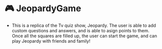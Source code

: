 # 🎮 JeopardyGame
- This is a replica of the Tv quiz show, Jeopardy. The user is able to add custom questions and answers, and is able to asign points to them. Once all the squares are filled up, the user can start the game, and can play Jeopardy with friends and family!
